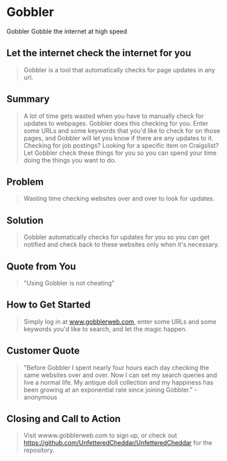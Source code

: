 # Gobbler #

<!-- 
> This material was originally posted [here](http://www.quora.com/What-is-Amazons-approach-to-product-development-and-product-management). It is reproduced here for posterities sake.

There is an approach called "working backwards" that is widely used at Amazon. They work backwards from the customer, rather than starting with an idea for a product and trying to bolt customers onto it. While working backwards can be applied to any specific product decision, using this approach is especially important when developing new products or features.

For new initiatives a product manager typically starts by writing an internal press release announcing the finished product. The target audience for the press release is the new/updated product's customers, which can be retail customers or internal users of a tool or technology. Internal press releases are centered around the customer problem, how current solutions (internal or external) fail, and how the new product will blow away existing solutions.

If the benefits listed don't sound very interesting or exciting to customers, then perhaps they're not (and shouldn't be built). Instead, the product manager should keep iterating on the press release until they've come up with benefits that actually sound like benefits. Iterating on a press release is a lot less expensive than iterating on the product itself (and quicker!).

If the press release is more than a page and a half, it is probably too long. Keep it simple. 3-4 sentences for most paragraphs. Cut out the fat. Don't make it into a spec. You can accompany the press release with a FAQ that answers all of the other business or execution questions so the press release can stay focused on what the customer gets. My rule of thumb is that if the press release is hard to write, then the product is probably going to suck. Keep working at it until the outline for each paragraph flows. 

Oh, and I also like to write press-releases in what I call "Oprah-speak" for mainstream consumer products. Imagine you're sitting on Oprah's couch and have just explained the product to her, and then you listen as she explains it to her audience. That's "Oprah-speak", not "Geek-speak".

Once the project moves into development, the press release can be used as a touchstone; a guiding light. The product team can ask themselves, "Are we building what is in the press release?" If they find they're spending time building things that aren't in the press release (overbuilding), they need to ask themselves why. This keeps product development focused on achieving the customer benefits and not building extraneous stuff that takes longer to build, takes resources to maintain, and doesn't provide real customer benefit (at least not enough to warrant inclusion in the press release).
 -->



Gobbler
Gobble the internet at high speed

## Let the internet check the internet for you ##
  > Gobbler is a tool that automatically checks for page updates in any url.

## Summary ##
  > A lot of time gets wasted when you have to manually check for updates to webpages. Gobbler does this checking for you. Enter some URLs and some keywords that you'd like to check for on those pages, and Gobbler will let you know if there are any updates to it. Checking for job postings? Looking for a specific item on Craigslist? Let Gobbler check these things for you so you can spend your time doing the things you want to do.

## Problem ##
  > Wasting time checking websites over and over to look for updates.

## Solution ##
  > Gobbler automatically checks for updates for you so you can get notified and check back to these websites only when it's necessary.

## Quote from You ##
  > "Using Gobbler is not cheating"

## How to Get Started ##
  > Simply log in at www.gobblerweb.com, enter some URLs and some keywords you'd like to search, and let the magic happen.

## Customer Quote ##
  > "Before Gobbler I spent nearly four hours each day checking the same websites over and over. Now I can set my search queries and live a normal life. My antique doll collection and my happiness has been growing at an exponential rate since joining Gobbler." - anonymous

## Closing and Call to Action ##
  > Visit wwww.gobblerweb.com to sign up, or check out https://github.com/UnfetteredCheddar/UnfetteredCheddar for the repository.
